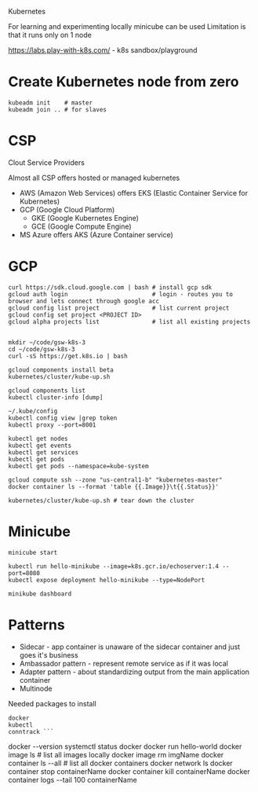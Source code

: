 Kubernetes

For learning and experimenting locally minicube can be used
Limitation is that it runs only on 1 node

https://labs.play-with-k8s.com/ - k8s sandbox/playground

# Create Kubernetes node from zero

```
kubeadm init    # master
kubeadm join .. # for slaves
```


# CSP
Clout Service Providers

Almost all CSP offers hosted or managed kubernetes
* AWS (Amazon Web Services) offers EKS (Elastic Container Service for Kubernetes)
* GCP (Google Cloud Platform)
	* GKE (Google Kubernetes Engine)
	* GCE (Google Compute Engine)
* MS Azure offers AKS (Azure Container service)

# GCP

```
curl https://sdk.cloud.google.com | bash # install gcp sdk
gcloud auth login                        # login - routes you to browser and lets connect through google acc
gcloud config list project               # list current project
gcloud config set project <PROJECT ID>
gcloud alpha projects list               # list all existing projects


mkdir ~/code/gsw-k8s-3
cd ~/code/gsw-k8s-3
curl -sS https://get.k8s.io | bash

gcloud components install beta
kubernetes/cluster/kube-up.sh

gcloud components list
kubectl cluster-info [dump]

~/.kube/config
kubectl config view |grep token
kubectl proxy --port=8001

kubectl get nodes
kubectl get events
kubectl get services
kubectl get pods
kubectl get pods --namespace=kube-system

gcloud compute ssh --zone "us-central1-b" "kubernetes-master"
docker container ls --format 'table {{.Image}}\t{{.Status}}' 

kubernetes/cluster/kube-up.sh # tear down the cluster
```

# Minicube

```
minicube start

kubectl run hello-minikube --image=k8s.gcr.io/echoserver:1.4 --port=8080
kubectl expose deployment hello-minikube --type=NodePort

minikube dashboard
```

# Patterns

* Sidecar - app container is unaware of the sidecar container and just goes it's business
* Ambassador pattern - represent remote service as if it was local
* Adapter pattern - about standardizing output from the main application container
* Multinode

Needed packages to install
```
docker
kubectl
conntrack ```

```
docker --version
systemctl status docker
docker run hello-world
docker image ls # list all images locally
docker image rm imgName
docker container ls --all # list all docker containers
docker network ls
docker container stop containerName 
docker container kill containerName
docker container logs --tail 100 containerName
```


